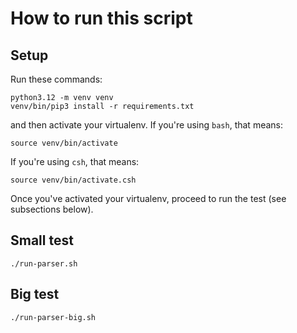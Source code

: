 # How to run this script

## Setup

Run these commands:
```
python3.12 -m venv venv
venv/bin/pip3 install -r requirements.txt
```
and then activate your virtualenv. If you're using `bash`, that means:
```
source venv/bin/activate
```
If you're using `csh`, that means:
```
source venv/bin/activate.csh
```
Once you've activated your virtualenv, proceed to run the test (see subsections below).

## Small test

```
./run-parser.sh
```

## Big test

```
./run-parser-big.sh
```
